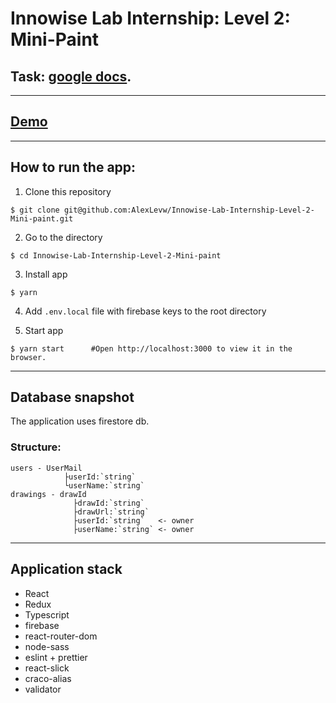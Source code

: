 # Innowise Lab Internship: Level 2: Mini-Paint

## Task: [google docs](https://docs.google.com/document/d/1K79_NA4lMYfqQiIJGqLDek1K9z-oc2qg8n4AvrN1PXE/edit).
---
## [Demo](https://alexlevw.github.io/Innowise-Lab-Internship-Level-2-Mini-paint/)

---
## How to run the app:

1. Clone this repository
```
$ git clone git@github.com:AlexLevw/Innowise-Lab-Internship-Level-2-Mini-paint.git
```
2. Go to the directory
```
$ cd Innowise-Lab-Internship-Level-2-Mini-paint
```
3. Install app
```
$ yarn
```
4. Add ```.env.local``` file with firebase keys to the root directory

5. Start app
```
$ yarn start      #Open http://localhost:3000 to view it in the browser.
```
---
## Database snapshot
The application uses firestore db.
### Structure:
```
users - UserMail
            ├userId:`string`
            └userName:`string`
drawings - drawId
              ├drawId:`string`
              ├drawUrl:`string`
              ├userId:`string`   <- owner
              ├userName:`string` <- owner
```
---
## Application stack
* React
* Redux
* Typescript
* firebase
* react-router-dom
* node-sass
* eslint + prettier
* react-slick
* craco-alias
* validator